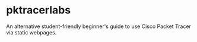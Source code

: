# pktracerlabs
An alternative student-friendly beginner's guide to use Cisco Packet Tracer via static webpages.
